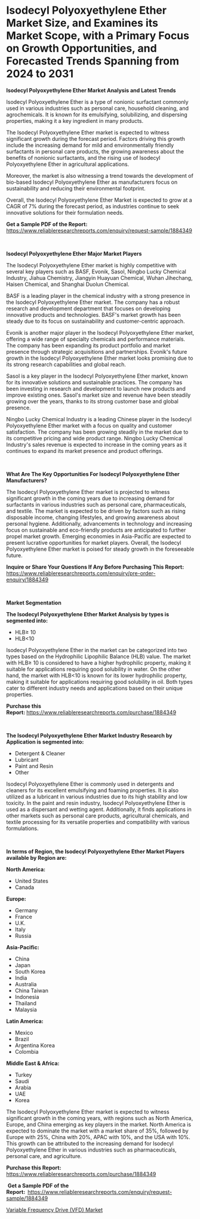 <p><h1>Isodecyl Polyoxyethylene Ether Market Size, and Examines its Market Scope, with a Primary Focus on Growth Opportunities, and Forecasted Trends Spanning from 2024 to 2031</h1></p><p><strong>Isodecyl Polyoxyethylene Ether Market Analysis and Latest Trends</strong></p>
<p><p>Isodecyl Polyoxyethylene Ether is a type of nonionic surfactant commonly used in various industries such as personal care, household cleaning, and agrochemicals. It is known for its emulsifying, solubilizing, and dispersing properties, making it a key ingredient in many products.</p><p>The Isodecyl Polyoxyethylene Ether market is expected to witness significant growth during the forecast period. Factors driving this growth include the increasing demand for mild and environmentally friendly surfactants in personal care products, the growing awareness about the benefits of nonionic surfactants, and the rising use of Isodecyl Polyoxyethylene Ether in agricultural applications.</p><p>Moreover, the market is also witnessing a trend towards the development of bio-based Isodecyl Polyoxyethylene Ether as manufacturers focus on sustainability and reducing their environmental footprint.</p><p>Overall, the Isodecyl Polyoxyethylene Ether Market is expected to grow at a CAGR of 7% during the forecast period, as industries continue to seek innovative solutions for their formulation needs.</p></p>
<p><strong>Get a Sample PDF of the Report:&nbsp;</strong> <a href="https://www.reliableresearchreports.com/enquiry/request-sample/1884349">https://www.reliableresearchreports.com/enquiry/request-sample/1884349</a></p>
<p>&nbsp;</p>
<p><strong>Isodecyl Polyoxyethylene Ether Major Market Players</strong></p>
<p><p>The Isodecyl Polyoxyethylene Ether market is highly competitive with several key players such as BASF, Evonik, Sasol, Ningbo Lucky Chemical Industry, Jiahua Chemistry, Jiangyin Huayuan Chemical, Wuhan Jihechang, Haisen Chemical, and Shanghai Duolun Chemical. </p><p>BASF is a leading player in the chemical industry with a strong presence in the Isodecyl Polyoxyethylene Ether market. The company has a robust research and development department that focuses on developing innovative products and technologies. BASF's market growth has been steady due to its focus on sustainability and customer-centric approach.</p><p>Evonik is another major player in the Isodecyl Polyoxyethylene Ether market, offering a wide range of specialty chemicals and performance materials. The company has been expanding its product portfolio and market presence through strategic acquisitions and partnerships. Evonik's future growth in the Isodecyl Polyoxyethylene Ether market looks promising due to its strong research capabilities and global reach.</p><p>Sasol is a key player in the Isodecyl Polyoxyethylene Ether market, known for its innovative solutions and sustainable practices. The company has been investing in research and development to launch new products and improve existing ones. Sasol's market size and revenue have been steadily growing over the years, thanks to its strong customer base and global presence.</p><p>Ningbo Lucky Chemical Industry is a leading Chinese player in the Isodecyl Polyoxyethylene Ether market with a focus on quality and customer satisfaction. The company has been growing steadily in the market due to its competitive pricing and wide product range. Ningbo Lucky Chemical Industry's sales revenue is expected to increase in the coming years as it continues to expand its market presence and product offerings.</p></p>
<p>&nbsp;</p>
<p><strong>What Are The Key Opportunities For Isodecyl Polyoxyethylene Ether Manufacturers?</strong></p>
<p><p>The Isodecyl Polyoxyethylene Ether market is projected to witness significant growth in the coming years due to increasing demand for surfactants in various industries such as personal care, pharmaceuticals, and textile. The market is expected to be driven by factors such as rising disposable income, changing lifestyles, and growing awareness about personal hygiene. Additionally, advancements in technology and increasing focus on sustainable and eco-friendly products are anticipated to further propel market growth. Emerging economies in Asia-Pacific are expected to present lucrative opportunities for market players. Overall, the Isodecyl Polyoxyethylene Ether market is poised for steady growth in the foreseeable future.</p></p>
<p><strong>Inquire or Share Your Questions If Any Before Purchasing This Report:</strong> <a href="https://www.reliableresearchreports.com/enquiry/pre-order-enquiry/1884349">https://www.reliableresearchreports.com/enquiry/pre-order-enquiry/1884349</a></p>
<p>&nbsp;</p>
<p><strong>Market Segmentation</strong></p>
<p><strong>The Isodecyl Polyoxyethylene Ether Market Analysis by types is segmented into:</strong></p>
<p><ul><li>HLB≥ 10</li><li>HLB<10</li></ul></p>
<p><p>Isodecyl Polyoxyethylene Ether in the market can be categorized into two types based on the Hydrophilic Lipophilic Balance (HLB) value. The market with HLB≥ 10 is considered to have a higher hydrophilic property, making it suitable for applications requiring good solubility in water. On the other hand, the market with HLB<10 is known for its lower hydrophilic property, making it suitable for applications requiring good solubility in oil. Both types cater to different industry needs and applications based on their unique properties.</p></p>
<p><strong>Purchase this Report:&nbsp;</strong><a href="https://www.reliableresearchreports.com/purchase/1884349">https://www.reliableresearchreports.com/purchase/1884349</a></p>
<p>&nbsp;</p>
<p><strong>The Isodecyl Polyoxyethylene Ether Market Industry Research by Application is segmented into:</strong></p>
<p><ul><li>Detergent & Cleaner</li><li>Lubricant</li><li>Paint and Resin</li><li>Other</li></ul></p>
<p><p>Isodecyl Polyoxyethylene Ether is commonly used in detergents and cleaners for its excellent emulsifying and foaming properties. It is also utilized as a lubricant in various industries due to its high stability and low toxicity. In the paint and resin industry, Isodecyl Polyoxyethylene Ether is used as a dispersant and wetting agent. Additionally, it finds applications in other markets such as personal care products, agricultural chemicals, and textile processing for its versatile properties and compatibility with various formulations.</p></p>
<p>&nbsp;</p>
<p><strong>In terms of Region, the Isodecyl Polyoxyethylene Ether Market Players available by Region are:</strong></p>
<p>
    <p> <strong> North America: </strong>
        <ul>
            <li>United States</li>
            <li>Canada</li>
        </ul>
        </p> 
    <p> <strong> Europe: </strong>
        <ul>
            <li>Germany</li>
            <li>France</li>
            <li>U.K.</li>
            <li>Italy</li>
            <li>Russia</li>
        </ul>
        </p> 
    <p> <strong> Asia-Pacific: </strong>
        <ul>
            <li>China</li>
            <li>Japan</li>
            <li>South Korea</li>
            <li>India</li>
            <li>Australia</li>
            <li>China Taiwan</li>
            <li>Indonesia</li>
            <li>Thailand</li>
            <li>Malaysia</li>
        </ul>
        </p> 
    <p> <strong> Latin America: </strong>
        <ul>
            <li>Mexico</li>
            <li>Brazil</li>
            <li>Argentina Korea</li>
            <li>Colombia</li>
        </ul>
        </p> 
    <p> <strong> Middle East & Africa: </strong>
        <ul>
            <li>Turkey</li>
            <li>Saudi</li>
            <li>Arabia</li>
            <li>UAE</li>
            <li>Korea</li>
        </ul>
    </p>
    </p>
<p><p>The Isodecyl Polyoxyethylene Ether market is expected to witness significant growth in the coming years, with regions such as North America, Europe, and China emerging as key players in the market. North America is expected to dominate the market with a market share of 35%, followed by Europe with 25%, China with 20%, APAC with 10%, and the USA with 10%. This growth can be attributed to the increasing demand for Isodecyl Polyoxyethylene Ether in various industries such as pharmaceuticals, personal care, and agriculture.</p></p>
<p><strong>Purchase this Report: </strong><a href="https://www.reliableresearchreports.com/purchase/1884349">https://www.reliableresearchreports.com/purchase/1884349</a></p>
<p>&nbsp;<strong>Get a Sample PDF of the Report:&nbsp;&nbsp;</strong><a href="https://www.reliableresearchreports.com/enquiry/request-sample/1884349">https://www.reliableresearchreports.com/enquiry/request-sample/1884349</a></p>
<p><strong></strong></p>
<p><p><a href="https://eight-handstand-8fb.notion.site/Variable-Frequency-Drive-VFD-Market-Size-2024-2031-Global-Industrial-Analysis-Key-Geographical--629c07933904400ab45a7e7895197422">Variable Frequency Drive (VFD) Market</a></p></p>